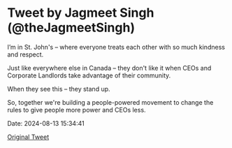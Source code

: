 # Tweet by Jagmeet Singh (@theJagmeetSingh)

I’m in St. John's – where everyone treats each other with so much kindness and respect.

Just like everywhere else in Canada – they don't like it when CEOs and Corporate Landlords take advantage of their community.

When they see this – they stand up.

So, together we're building a people-powered movement to change the rules to give people more power and CEOs less.

Date: 2024-08-13 15:34:41

[Original Tweet](https://x.com/theJagmeetSingh/status/1823382676457324973)
